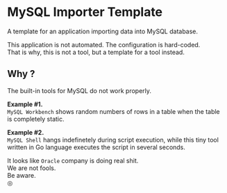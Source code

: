 # MySQL Importer Template

A template for an application importing data into MySQL database.

This application is not automated. The configuration is hard-coded.  
That is why, this is not a tool, but a template for a tool instead.  

## Why ?

The built-in tools for MySQL do not work properly.

**Example #1.**  
`MySQL Workbench` shows random numbers of rows in a table when the table is 
completely static. 

**Example #2.**  
`MySQL Shell` hangs indefinetely during script execution, while this tiny tool 
written in Go language executes the script in several seconds. 

It looks like `Oracle` company is doing real shit.   
We are not fools.  
Be aware.  
◎
